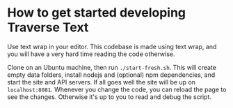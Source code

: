 # How to get started developing Traverse Text

Use text wrap in your editor. This codebase is made using text wrap, and you will have a very hard time reading the code otherwise.

Clone on an Ubuntu machine, then run `./start-fresh.sh`. This will create empty data folders, install nodejs and (optional) npm dependencies, and start the site and API servers. If all goes well the site will be up on `localhost:8081`. Whenever you change the code, you can reload the page to see the changes. Otherwise it's up to you to read and debug the script.


